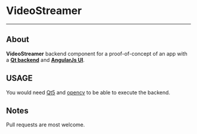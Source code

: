 # VideoStreamer
---------
## About
**VideoStreamer** backend component for a proof-of-concept of an app with a [**Qt backend**](https://github.com/kamyarg/VideoStreamer) and [**AngularJs UI**](https://github.com/kamyarg/VideoStreamerUI).

## USAGE
You would need [Qt5](http://www.qt.io/download-open-source/#section-2) and [opencv](http://opencv.org/downloads.html) to be able to execute the backend.

## Notes
Pull requests are most welcome.